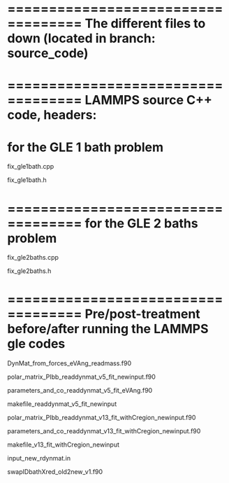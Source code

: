 ===================================
The different files to down (located in branch: source_code)
===================================

===================================
LAMMPS source C++ code, headers:
===================================
for the GLE 1 bath problem
===================================
fix_gle1bath.cpp

fix_gle1bath.h

===================================
for the GLE 2 baths problem
===================================
fix_gle2baths.cpp

fix_gle2baths.h


===================================
Pre/post-treatment before/after running the LAMMPS gle codes
===================================

DynMat_from_forces_eVAng_readmass.f90

polar_matrix_PIbb_readdynmat_v5_fit_newinput.f90

parameters_and_co_readdynmat_v5_fit_eVAng.f90

makefile_readdynmat_v5_fit_newinput

polar_matrix_PIbb_readdynmat_v13_fit_withCregion_newinput.f90

parameters_and_co_readdynmat_v13_fit_withCregion_newinput.f90

makefile_v13_fit_withCregion_newinput

input_new_rdynmat.in

swapIDbathXred_old2new_v1.f90



